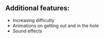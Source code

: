 ## Additional features:

- Increasing difficulty
- Animations on getting out and in the hole
- Sound effects